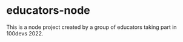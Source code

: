 # educators-node
This is a node project created by a group of educators taking part in 100devs 2022.
